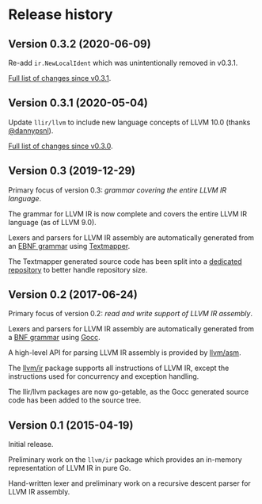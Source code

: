# Release history

## Version 0.3.2 (2020-06-09)

Re-add `ir.NewLocalIdent` which was unintentionally removed in v0.3.1.

[Full list of changes since v0.3.1](https://github.com/llir/llvm/compare/v0.3.1...v0.3.2).

## Version 0.3.1 (2020-05-04)

Update `llir/llvm` to include new language concepts of LLVM 10.0 (thanks [@dannypsnl](https://github.com/dannypsnl)).

[Full list of changes since v0.3.0](https://github.com/llir/llvm/compare/v0.3.0...v0.3.1).

## Version 0.3 (2019-12-29)

Primary focus of version 0.3: *grammar covering the entire LLVM IR language*.

The grammar for LLVM IR is now complete and covers the entire LLVM IR language (as of LLVM 9.0).

Lexers and parsers for LLVM IR assembly are automatically generated from an [EBNF grammar](https://github.com/llir/grammar/blob/master/ll.tm) using [Textmapper](https://github.com/inspirer/textmapper).

The Textmapper generated source code has been split into a [dedicated repository](https://github.com/llir/ll) to better handle repository size.

## Version 0.2 (2017-06-24)

Primary focus of version 0.2: *read and write support of LLVM IR assembly*.

Lexers and parsers for LLVM IR assembly are automatically generated from a [BNF grammar](https://github.com/llir/llvm/blob/28149269dab73cc63915a9c2c6c7b25dbd4db027/asm/internal/ll.bnf) using [Gocc](https://github.com/goccmack/gocc).

A high-level API for parsing LLVM IR assembly is provided by [llvm/asm](https://godoc.org/github.com/llir/llvm/asm).

The [llvm/ir](https://godoc.org/github.com/llir/llvm/ir) package supports all instructions of LLVM IR, except the instructions used for concurrency and exception handling.

The llir/llvm packages are now go-getable, as the Gocc generated source code has been added to the source tree.

## Version 0.1 (2015-04-19)

Initial release.

Preliminary work on the `llvm/ir` package which provides an in-memory representation of LLVM IR in pure Go.

Hand-written lexer and preliminary work on a recursive descent parser for LLVM IR assembly.
